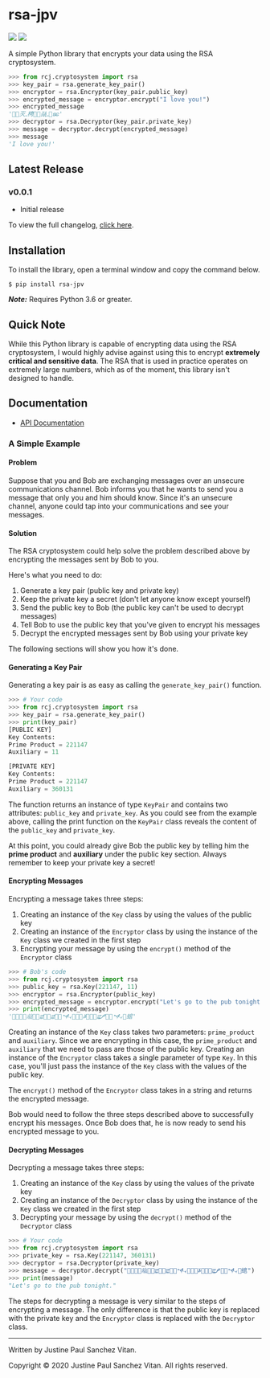 # rsa-jpv
![](https://img.shields.io/pypi/v/rsa-jpv?color=%231abc9c&style=flat-square)
![](https://img.shields.io/github/license/jpvitan/rsa-jpv?color=%23f39c12&style=flat-square)


A simple Python library that encrypts your data using the RSA cryptosystem.
```python
>>> from rcj.cryptosystem import rsa
>>> key_pair = rsa.generate_key_pair()
>>> encryptor = rsa.Encryptor(key_pair.public_key)
>>> encrypted_message = encryptor.encrypt("I love you!")
>>> encrypted_message
'𢍺𐱽灭ߺ梬𡖉𐱽𘍇ߺ𡆾ꧣ'
>>> decryptor = rsa.Decryptor(key_pair.private_key)
>>> message = decryptor.decrypt(encrypted_message)
>>> message
'I love you!'
```

## Latest Release
### v0.0.1
* Initial release


To view the full changelog, [click here](https://github.com/jpvitan/rsa-jpv/blob/master/CHANGELOG.md).

## Installation
To install the library, open a terminal window and copy the command below.
```
$ pip install rsa-jpv
```
<b><i>Note:</i></b> Requires Python 3.6 or greater.

## Quick Note
While this Python library is capable of encrypting data using the RSA cryptosystem, I would highly advise against using this to encrypt <b>extremely critical and sensitive data</b>. The RSA that is used in practice operates on extremely large numbers, which as of the moment, this library isn't designed to handle.

## Documentation
* [API Documentation](https://github.com/jpvitan/rsa-jpv/blob/master/docs/api.md)

### A Simple Example
#### Problem
Suppose that you and Bob are exchanging messages over an unsecure communications channel. Bob informs you that he wants to send you a message that only you and him should know. Since it's an unsecure channel, anyone could tap into your communications and see your messages.

#### Solution
The RSA cryptosystem could help solve the problem described above by encrypting the messages sent by Bob to you.


Here's what you need to do:
1. Generate a key pair (public key and private key)
2. Keep the private key a secret (don't let anyone know except yourself)
3. Send the public key to Bob (the public key can't be used to decrypt messages)
4. Tell Bob to use the public key that you've given to encrypt his messages
5. Decrypt the encrypted messages sent by Bob using your private key


The following sections will show you how it's done.

#### Generating a Key Pair
Generating a key pair is as easy as calling the ```generate_key_pair()``` function.
```python
>>> # Your code
>>> from rcj.cryptosystem import rsa
>>> key_pair = rsa.generate_key_pair()
>>> print(key_pair)
[PUBLIC KEY]
Key Contents:
Prime Product = 221147
Auxiliary = 11

[PRIVATE KEY]
Key Contents:
Prime Product = 221147
Auxiliary = 360131
```
The function returns an instance of type ```KeyPair``` and contains two attributes: ```public_key``` and ```private_key```. As you could see from the example above, calling the print function on the ```KeyPair``` class reveals the content of the ```public_key``` and ```private_key```.


At this point, you could already give Bob the public key by telling him the <b>prime product</b> and <b>auxiliary</b> under the public key section. Always remember to keep your private key a secret!

#### Encrypting Messages
Encrypting a message takes three steps:
1. Creating an instance of the ```Key``` class by using the values of the public key
2. Creating an instance of the ```Encryptor``` class by using the instance of the ```Key``` class we created in the first step
3. Encrypting your message by using the ```encrypt()``` method of the ```Encryptor``` class
```python
>>> # Bob's code
>>> from rcj.cryptosystem import rsa
>>> public_key = rsa.Key(221147, 11)
>>> encryptor = rsa.Encryptor(public_key)
>>> encrypted_message = encryptor.encrypt("Let's go to the pub tonight.")
>>> print(encrypted_message)
'ࡾ𨄘𯒭𫨦𗓭𞒅𠴁ਛ𞒅𯒭ਛ𞒅𯒭𒋿𨄘𞒅𫴢ꤸ𴉛𞒅𯒭ਛ𐋲𑯭𠴁𒋿𯒭䗆'
```
Creating an instance of the ```Key``` class takes two parameters: ```prime_product``` and ```auxiliary```. Since we are encrypting in this case, the ```prime_product``` and ```auxiliary``` that we need to pass are those of the public key. Creating an instance of the ```Encryptor``` class takes a single parameter of type ```Key```. In this case, you'll just pass the instance of the ```Key``` class with the values of the public key.


The ```encrypt()``` method of the ```Encryptor``` class takes in a string and returns the encrypted message.


Bob would need to follow the three steps described above to successfully encrypt his messages. Once Bob does that, he is now ready to send his encrypted message to you.

#### Decrypting Messages
Decrypting a message takes three steps:
1. Creating an instance of the ```Key``` class by using the values of the private key
2. Creating an instance of the ```Decryptor``` class by using the instance of the ```Key``` class we created in the first step
3. Decrypting your message by using the ```decrypt()``` method of the ```Decryptor``` class
```python
>>> # Your code
>>> from rcj.cryptosystem import rsa
>>> private_key = rsa.Key(221147, 360131)
>>> decryptor = rsa.Decryptor(private_key)
>>> message = decryptor.decrypt("ࡾ𨄘𯒭𫨦𗓭𞒅𠴁ਛ𞒅𯒭ਛ𞒅𯒭𒋿𨄘𞒅𫴢ꤸ𴉛𞒅𯒭ਛ𐋲𑯭𠴁𒋿𯒭䗆")
>>> print(message)
"Let's go to the pub tonight."
```
The steps for decrypting a message is very similar to the steps of encrypting a message. The only difference is that the public key is replaced with the private key and the ```Encryptor``` class is replaced with the ```Decryptor``` class.

----------------------------------------
Written by Justine Paul Sanchez Vitan.


Copyright © 2020 Justine Paul Sanchez Vitan. All rights reserved.
